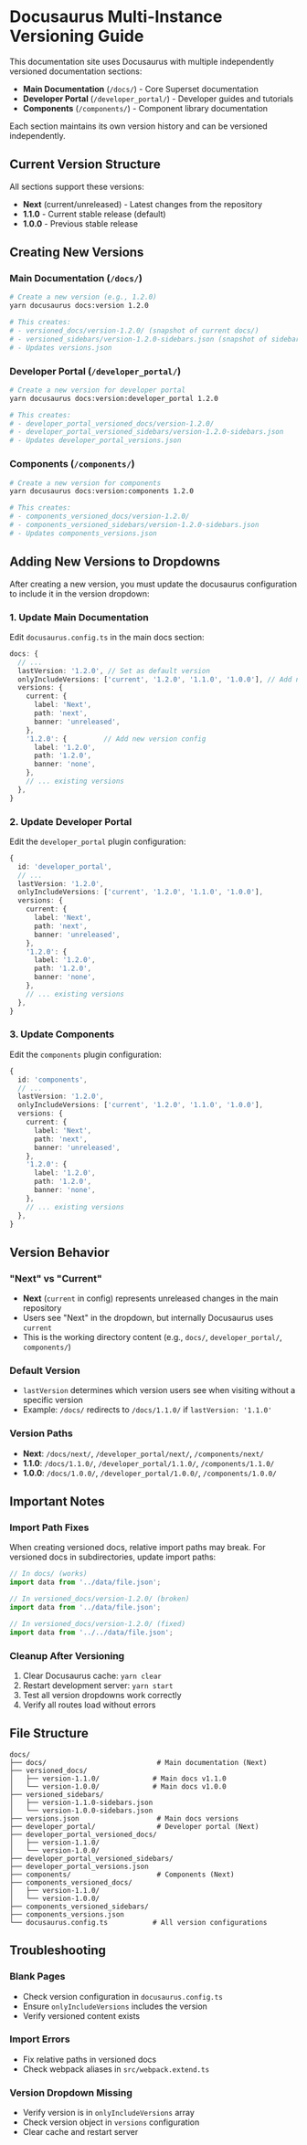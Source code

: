 <!--
Licensed to the Apache Software Foundation (ASF) under one
or more contributor license agreements.  See the NOTICE file
distributed with this work for additional information
regarding copyright ownership.  The ASF licenses this file
to you under the Apache License, Version 2.0 (the
"License"); you may not use this file except in compliance
with the License.  You may obtain a copy of the License at

  http://www.apache.org/licenses/LICENSE-2.0

Unless required by applicable law or agreed to in writing,
software distributed under the License is distributed on an
"AS IS" BASIS, WITHOUT WARRANTIES OR CONDITIONS OF ANY
KIND, either express or implied.  See the License for the
specific language governing permissions and limitations
under the License.
-->

# Docusaurus Multi-Instance Versioning Guide

This documentation site uses Docusaurus with multiple independently versioned documentation sections:

- **Main Documentation** (`/docs/`) - Core Superset documentation
- **Developer Portal** (`/developer_portal/`) - Developer guides and tutorials  
- **Components** (`/components/`) - Component library documentation

Each section maintains its own version history and can be versioned independently.

## Current Version Structure

All sections support these versions:
- **Next** (current/unreleased) - Latest changes from the repository
- **1.1.0** - Current stable release (default)
- **1.0.0** - Previous stable release

## Creating New Versions

### Main Documentation (`/docs/`)

```bash
# Create a new version (e.g., 1.2.0)
yarn docusaurus docs:version 1.2.0

# This creates:
# - versioned_docs/version-1.2.0/ (snapshot of current docs/)
# - versioned_sidebars/version-1.2.0-sidebars.json (snapshot of sidebars.js)
# - Updates versions.json
```

### Developer Portal (`/developer_portal/`)

```bash
# Create a new version for developer portal
yarn docusaurus docs:version:developer_portal 1.2.0

# This creates:
# - developer_portal_versioned_docs/version-1.2.0/
# - developer_portal_versioned_sidebars/version-1.2.0-sidebars.json  
# - Updates developer_portal_versions.json
```

### Components (`/components/`)

```bash
# Create a new version for components
yarn docusaurus docs:version:components 1.2.0

# This creates:
# - components_versioned_docs/version-1.2.0/
# - components_versioned_sidebars/version-1.2.0-sidebars.json
# - Updates components_versions.json
```

## Adding New Versions to Dropdowns

After creating a new version, you must update the docusaurus configuration to include it in the version dropdown:

### 1. Update Main Documentation

Edit `docusaurus.config.ts` in the main docs section:

```typescript
docs: {
  // ...
  lastVersion: '1.2.0', // Set as default version
  onlyIncludeVersions: ['current', '1.2.0', '1.1.0', '1.0.0'], // Add new version
  versions: {
    current: {
      label: 'Next',
      path: 'next',
      banner: 'unreleased',
    },
    '1.2.0': {         // Add new version config
      label: '1.2.0',
      path: '1.2.0',
      banner: 'none',
    },
    // ... existing versions
  },
}
```

### 2. Update Developer Portal

Edit the `developer_portal` plugin configuration:

```typescript
{
  id: 'developer_portal',
  // ...
  lastVersion: '1.2.0',
  onlyIncludeVersions: ['current', '1.2.0', '1.1.0', '1.0.0'],
  versions: {
    current: {
      label: 'Next',
      path: 'next',
      banner: 'unreleased',
    },
    '1.2.0': {
      label: '1.2.0',
      path: '1.2.0',
      banner: 'none',
    },
    // ... existing versions
  },
}
```

### 3. Update Components

Edit the `components` plugin configuration:

```typescript
{
  id: 'components',
  // ...
  lastVersion: '1.2.0',
  onlyIncludeVersions: ['current', '1.2.0', '1.1.0', '1.0.0'],
  versions: {
    current: {
      label: 'Next',
      path: 'next',
      banner: 'unreleased',
    },
    '1.2.0': {
      label: '1.2.0',
      path: '1.2.0',
      banner: 'none',
    },
    // ... existing versions
  },
}
```

## Version Behavior

### "Next" vs "Current"
- **Next** (`current` in config) represents unreleased changes in the main repository
- Users see "Next" in the dropdown, but internally Docusaurus uses `current`
- This is the working directory content (e.g., `docs/`, `developer_portal/`, `components/`)

### Default Version
- `lastVersion` determines which version users see when visiting without a specific version
- Example: `/docs/` redirects to `/docs/1.1.0/` if `lastVersion: '1.1.0'`

### Version Paths
- **Next**: `/docs/next/`, `/developer_portal/next/`, `/components/next/`
- **1.1.0**: `/docs/1.1.0/`, `/developer_portal/1.1.0/`, `/components/1.1.0/`
- **1.0.0**: `/docs/1.0.0/`, `/developer_portal/1.0.0/`, `/components/1.0.0/`

## Important Notes

### Import Path Fixes
When creating versioned docs, relative import paths may break. For versioned docs in subdirectories, update import paths:

```javascript
// In docs/ (works)
import data from '../data/file.json';

// In versioned_docs/version-1.2.0/ (broken)
import data from '../data/file.json';  

// In versioned_docs/version-1.2.0/ (fixed)
import data from '../../data/file.json';
```

### Cleanup After Versioning
1. Clear Docusaurus cache: `yarn clear`
2. Restart development server: `yarn start`
3. Test all version dropdowns work correctly
4. Verify all routes load without errors

## File Structure

```
docs/
├── docs/                           # Main documentation (Next)
├── versioned_docs/
│   ├── version-1.1.0/             # Main docs v1.1.0
│   └── version-1.0.0/             # Main docs v1.0.0
├── versioned_sidebars/
│   ├── version-1.1.0-sidebars.json
│   └── version-1.0.0-sidebars.json
├── versions.json                   # Main docs versions
├── developer_portal/               # Developer portal (Next)  
├── developer_portal_versioned_docs/
│   ├── version-1.1.0/
│   └── version-1.0.0/
├── developer_portal_versioned_sidebars/
├── developer_portal_versions.json
├── components/                     # Components (Next)
├── components_versioned_docs/
│   ├── version-1.1.0/
│   └── version-1.0.0/
├── components_versioned_sidebars/
├── components_versions.json
└── docusaurus.config.ts           # All version configurations
```

## Troubleshooting

### Blank Pages
- Check version configuration in `docusaurus.config.ts`
- Ensure `onlyIncludeVersions` includes the version
- Verify versioned content exists

### Import Errors  
- Fix relative paths in versioned docs
- Check webpack aliases in `src/webpack.extend.ts`

### Version Dropdown Missing
- Verify version is in `onlyIncludeVersions` array
- Check version object in `versions` configuration
- Clear cache and restart server
